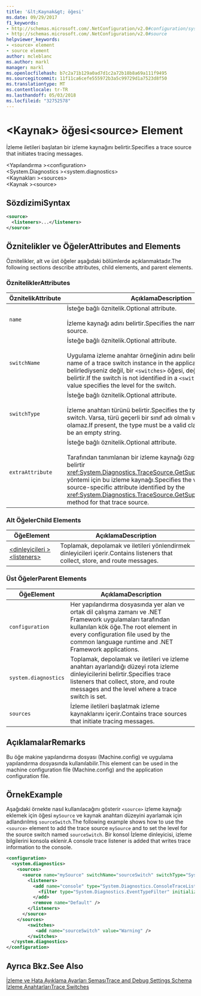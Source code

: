 ```yaml
---
title: '&lt;Kaynak&gt; öğesi'
ms.date: 09/29/2017
f1_keywords:
- http://schemas.microsoft.com/.NetConfiguration/v2.0#configuration/system.diagnostics/sources/source
- http://schemas.microsoft.com/.NetConfiguration/v2.0#source
helpviewer_keywords:
- <source> element
- source element
author: mcleblanc
ms.author: markl
manager: markl
ms.openlocfilehash: b7c2a71b129a0ad7d1c2a72b18b8a69a111f9495
ms.sourcegitcommit: 11f11ca6cefe555972b3a5c99729d1a7523d8f50
ms.translationtype: MT
ms.contentlocale: tr-TR
ms.lasthandoff: 05/03/2018
ms.locfileid: "32752578"
---
```

# <a name="ltsourcegt-element"></a><span data-ttu-id="9dd65-102">&lt;Kaynak&gt; öğesi</span><span class="sxs-lookup"><span data-stu-id="9dd65-102">&lt;source&gt; Element</span></span>
<span data-ttu-id="9dd65-103">İzleme iletileri başlatan bir izleme kaynağını belirtir.</span><span class="sxs-lookup"><span data-stu-id="9dd65-103">Specifies a trace source that initiates tracing messages.</span></span>  
  
 <span data-ttu-id="9dd65-104">\<Yapılandırma ></span><span class="sxs-lookup"><span data-stu-id="9dd65-104">\<configuration></span></span>  
<span data-ttu-id="9dd65-105">\<System.Diagnostics ></span><span class="sxs-lookup"><span data-stu-id="9dd65-105">\<system.diagnostics></span></span>  
<span data-ttu-id="9dd65-106">\<Kaynakları ></span><span class="sxs-lookup"><span data-stu-id="9dd65-106">\<sources></span></span>  
<span data-ttu-id="9dd65-107">\<Kaynak ></span><span class="sxs-lookup"><span data-stu-id="9dd65-107">\<source></span></span>  
  
## <a name="syntax"></a><span data-ttu-id="9dd65-108">Sözdizimi</span><span class="sxs-lookup"><span data-stu-id="9dd65-108">Syntax</span></span>  
  
```xml  
<source>   
  <listeners>...</listeners>  
</source>  
```  
  
## <a name="attributes-and-elements"></a><span data-ttu-id="9dd65-109">Öznitelikler ve Öğeler</span><span class="sxs-lookup"><span data-stu-id="9dd65-109">Attributes and Elements</span></span>  
 <span data-ttu-id="9dd65-110">Öznitelikler, alt ve üst öğeler aşağıdaki bölümlerde açıklanmaktadır.</span><span class="sxs-lookup"><span data-stu-id="9dd65-110">The following sections describe attributes, child elements, and parent elements.</span></span>  
  
### <a name="attributes"></a><span data-ttu-id="9dd65-111">Öznitelikler</span><span class="sxs-lookup"><span data-stu-id="9dd65-111">Attributes</span></span>  
  
|<span data-ttu-id="9dd65-112">Öznitelik</span><span class="sxs-lookup"><span data-stu-id="9dd65-112">Attribute</span></span>|<span data-ttu-id="9dd65-113">Açıklama</span><span class="sxs-lookup"><span data-stu-id="9dd65-113">Description</span></span>|  
|---------------|-----------------|  
|`name`|<span data-ttu-id="9dd65-114">İsteğe bağlı öznitelik.</span><span class="sxs-lookup"><span data-stu-id="9dd65-114">Optional attribute.</span></span><br /><br /> <span data-ttu-id="9dd65-115">İzleme kaynağı adını belirtir.</span><span class="sxs-lookup"><span data-stu-id="9dd65-115">Specifies the name of the trace source.</span></span>|  
|`switchName`|<span data-ttu-id="9dd65-116">İsteğe bağlı öznitelik.</span><span class="sxs-lookup"><span data-stu-id="9dd65-116">Optional attribute.</span></span><br /><br /> <span data-ttu-id="9dd65-117">Uygulama izleme anahtar örneğinin adını belirtir.</span><span class="sxs-lookup"><span data-stu-id="9dd65-117">Specifies the name of a trace switch instance in the application.</span></span> <span data-ttu-id="9dd65-118">Anahtar belirlediyseniz değil, bir `<switches>` öğesi, değer anahtar düzeyini belirtir.</span><span class="sxs-lookup"><span data-stu-id="9dd65-118">If the switch is not identified in a `<switches>` element, the value specifies the level for the switch.</span></span>|  
|`switchType`|<span data-ttu-id="9dd65-119">İsteğe bağlı öznitelik.</span><span class="sxs-lookup"><span data-stu-id="9dd65-119">Optional attribute.</span></span><br /><br /> <span data-ttu-id="9dd65-120">İzleme anahtarı türünü belirtir.</span><span class="sxs-lookup"><span data-stu-id="9dd65-120">Specifies the type of the trace switch.</span></span> <span data-ttu-id="9dd65-121">Varsa, türü geçerli bir sınıf adı olmalı ve boş bir dize olamaz.</span><span class="sxs-lookup"><span data-stu-id="9dd65-121">If present, the type must be a valid class name and cannot be an empty string.</span></span>|  
|`extraAttribute`|<span data-ttu-id="9dd65-122">İsteğe bağlı öznitelik.</span><span class="sxs-lookup"><span data-stu-id="9dd65-122">Optional attribute.</span></span><br /><br /> <span data-ttu-id="9dd65-123">Tarafından tanımlanan bir izleme kaynağı özgü öznitelik değerini belirtir <xref:System.Diagnostics.TraceSource.GetSupportedAttributes%2A> yöntemi için bu izleme kaynağı.</span><span class="sxs-lookup"><span data-stu-id="9dd65-123">Specifies the value for a trace source-specific attribute identified by the <xref:System.Diagnostics.TraceSource.GetSupportedAttributes%2A> method for that trace source.</span></span>|  
  
### <a name="child-elements"></a><span data-ttu-id="9dd65-124">Alt Öğeler</span><span class="sxs-lookup"><span data-stu-id="9dd65-124">Child Elements</span></span>  
  
|<span data-ttu-id="9dd65-125">Öğe</span><span class="sxs-lookup"><span data-stu-id="9dd65-125">Element</span></span>|<span data-ttu-id="9dd65-126">Açıklama</span><span class="sxs-lookup"><span data-stu-id="9dd65-126">Description</span></span>|  
|-------------|-----------------|  
|[<span data-ttu-id="9dd65-127">\<dinleyicileri ></span><span class="sxs-lookup"><span data-stu-id="9dd65-127">\<listeners></span></span>](../../../../../docs/framework/configure-apps/file-schema/trace-debug/listeners-element-for-source.md)|<span data-ttu-id="9dd65-128">Toplamak, depolamak ve iletileri yönlendirmek dinleyicileri içerir.</span><span class="sxs-lookup"><span data-stu-id="9dd65-128">Contains listeners that collect, store, and route messages.</span></span>|  
  
### <a name="parent-elements"></a><span data-ttu-id="9dd65-129">Üst Öğeler</span><span class="sxs-lookup"><span data-stu-id="9dd65-129">Parent Elements</span></span>  
  
|<span data-ttu-id="9dd65-130">Öğe</span><span class="sxs-lookup"><span data-stu-id="9dd65-130">Element</span></span>|<span data-ttu-id="9dd65-131">Açıklama</span><span class="sxs-lookup"><span data-stu-id="9dd65-131">Description</span></span>|  
|-------------|-----------------|  
|`configuration`|<span data-ttu-id="9dd65-132">Her yapılandırma dosyasında yer alan ve ortak dil çalışma zamanı ve .NET Framework uygulamaları tarafından kullanılan kök öğe.</span><span class="sxs-lookup"><span data-stu-id="9dd65-132">The root element in every configuration file used by the common language runtime and .NET Framework applications.</span></span>|  
|`system.diagnostics`|<span data-ttu-id="9dd65-133">Toplamak, depolamak ve iletileri ve izleme anahtarı ayarlandığı düzeyi rota izleme dinleyicilerini belirtir.</span><span class="sxs-lookup"><span data-stu-id="9dd65-133">Specifies trace listeners that collect, store, and route messages and the level where a trace switch is set.</span></span>|  
|`sources`|<span data-ttu-id="9dd65-134">İzleme iletileri başlatmak izleme kaynaklarını içerir.</span><span class="sxs-lookup"><span data-stu-id="9dd65-134">Contains trace sources that initiate tracing messages.</span></span>|  
  
## <a name="remarks"></a><span data-ttu-id="9dd65-135">Açıklamalar</span><span class="sxs-lookup"><span data-stu-id="9dd65-135">Remarks</span></span>  
 <span data-ttu-id="9dd65-136">Bu öğe makine yapılandırma dosyası (Machine.config) ve uygulama yapılandırma dosyasında kullanılabilir.</span><span class="sxs-lookup"><span data-stu-id="9dd65-136">This element can be used in the machine configuration file (Machine.config) and the application configuration file.</span></span>  
  
## <a name="example"></a><span data-ttu-id="9dd65-137">Örnek</span><span class="sxs-lookup"><span data-stu-id="9dd65-137">Example</span></span>  
 <span data-ttu-id="9dd65-138">Aşağıdaki örnekte nasıl kullanılacağını gösterir `<source>` izleme kaynağı eklemek için öğesi `mySource` ve kaynak anahtarı düzeyini ayarlamak için adlandırılmış `sourceSwitch`.</span><span class="sxs-lookup"><span data-stu-id="9dd65-138">The following example shows how to use the `<source>` element to add the trace source `mySource` and to set the level for the source switch named `sourceSwitch`.</span></span> <span data-ttu-id="9dd65-139">Bir konsol İzleme dinleyicisi, izleme bilgilerini konsola eklenir.</span><span class="sxs-lookup"><span data-stu-id="9dd65-139">A console trace listener is added that writes trace information to the console.</span></span>  
  
```xml  
<configuration>  
  <system.diagnostics>  
    <sources>  
      <source name="mySource" switchName="sourceSwitch" switchType="System.Diagnostics.SourceSwitch"  >  
        <listeners>  
          <add name="console" type="System.Diagnostics.ConsoleTraceListener" >  
            <filter type="System.Diagnostics.EventTypeFilter" initializeData="Error" />  
          </add>  
          <remove name="Default" />  
        </listeners>  
      </source>  
    </sources>  
        <switches>  
           <add name="sourceSwitch" value="Warning" />  
        </switches>    
  </system.diagnostics>   
</configuration>  
```  
  
## <a name="see-also"></a><span data-ttu-id="9dd65-140">Ayrıca Bkz.</span><span class="sxs-lookup"><span data-stu-id="9dd65-140">See Also</span></span>  
 [<span data-ttu-id="9dd65-141">İzleme ve Hata Ayıklama Ayarları Şeması</span><span class="sxs-lookup"><span data-stu-id="9dd65-141">Trace and Debug Settings Schema</span></span>](../../../../../docs/framework/configure-apps/file-schema/trace-debug/index.md)  
 [<span data-ttu-id="9dd65-142">İzleme Anahtarları</span><span class="sxs-lookup"><span data-stu-id="9dd65-142">Trace Switches</span></span>](../../../../../docs/framework/debug-trace-profile/trace-switches.md)
